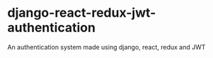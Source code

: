 # django-react-redux-jwt-authentication
An authentication system made using django, react, redux and JWT
